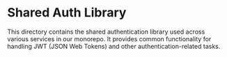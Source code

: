 # Shared Auth Library

This directory contains the shared authentication library used across various services in our monorepo. It provides common functionality for handling JWT (JSON Web Tokens) and other authentication-related tasks.